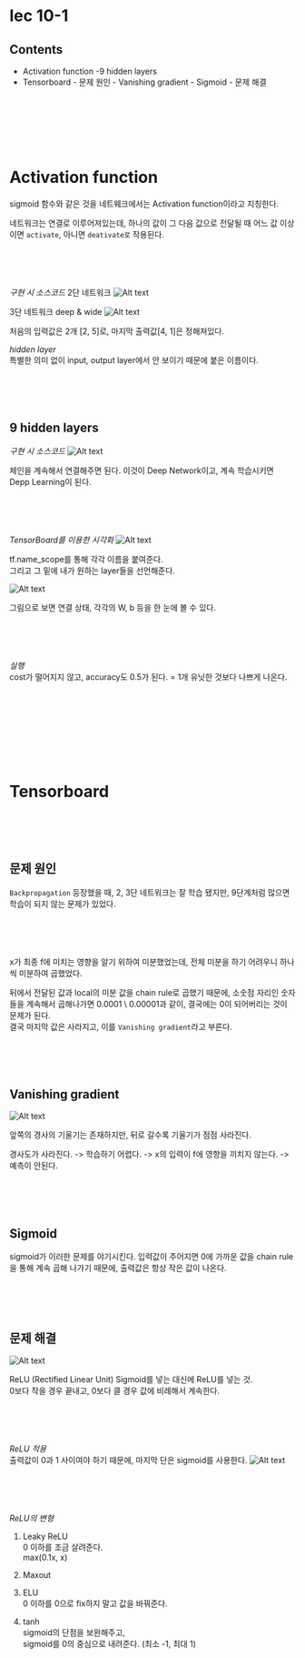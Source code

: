 # lec 10-1

## Contents

- Activation function
  -9 hidden layers
- Tensorboard - 문제 원인 - Vanishing gradient - Sigmoid - 문제 해결
  ㅤ

ㅤ

ㅤ

ㅤ

# Activation function

sigmoid 함수와 같은 것을 네트웨크에서는 Activation function이라고 지칭한다.

네트워크는 연결로 이루어져있는데, 하나의 값이 그 다음 값으로 전달될 때 어느 값 이상이면 `activate`, 아니면 `deativate로` 작용된다.

ㅤ

ㅤ

_구현 시 소스코드_
2단 네트워크
![Alt text](image.png)

3단 네트워크 deep & wide
![Alt text](image-1.png)

처음의 입력값은 2개 [2, 5]로, 마지막 출력값[4, 1]은 정해져있다.

_hidden layer_  
특별한 의미 없이 input, output layer에서 안 보이기 때문에 붙은 이름이다.

ㅤ

ㅤ

## 9 hidden layers

_구현 시 소스코드_
![Alt text](image-2.png)

체인을 계속해서 연결해주면 된다.
이것이 Deep Network이고, 계속 학습시키면 Depp Learning이 된다.

ㅤ

ㅤ

_TensorBoard를 이용한 시각화_
![Alt text](image-3.png)

tf.name_scope를 통해 각각 이름을 붙여준다.  
그리고 그 밑에 내가 원하는 layer들을 선언해준다.

![Alt text](image-4.png)

그림으로 보면 연결 상태, 각각의 W, b 등을 한 눈에 볼 수 있다.

ㅤ

ㅤ

_실행_  
cost가 떨어지지 않고, accuracy도 0.5가 된다. = 1개 유닛한 것보다 나쁘게 나온다.

ㅤ

ㅤ

ㅤ

ㅤ

# Tensorboard

ㅤ

ㅤ

## 문제 원인

`Backpropagation` 등장했을 때, 2, 3단 네트워크는 잘 학습 됐지만, 9단계처럼 많으면 학습이 되지 않는 문제가 있었다.

ㅤ

ㅤ

x가 최종 f에 미치는 영향을 알기 위하여 미분했었는데, 전체 미분을 하기 어려우니 하나 씩 미분하여 곱했었다.

뒤에서 전달된 값과 local의 미분 값을 chain rule로 곱했기 때문에, 소숫점 자리인 숫자들을 계속해서 곱해나가면 0.0001 \ 0.00001과 같이, 결국에는 0이 되어버리는 것이 문제가 된다.  
결국 마지막 값은 사라지고, 이를 `Vanishing gradient`라고 부른다.

ㅤ

ㅤ

## Vanishing gradient

![Alt text](image-5.png)

앞쪽의 경사의 기울기는 존재하지만, 뒤로 갈수록 기울기가 점점 사라진다.

경사도가 사라진다. -> 학습하기 어렵다. -> x의 입력이 f에 영향을 끼치지 않는다. -> 예측이 안된다.

ㅤ

ㅤ

## Sigmoid

sigmoid가 이러한 문제를 야기시킨다.
입력값이 주어지면 0에 가까운 값을 chain rule을 통해 계속 곱해 나가기 때문에, 출력값은 항상 작은 값이 나온다.

ㅤ

ㅤ

## 문제 해결

![Alt text](image-7.png)

ReLU (Rectified Linear Unit)
Sigmoid를 넣는 대신에 ReLU를 넣는 것.  
0보다 작을 경우 끝내고, 0보다 클 경우 값에 비례해서 계속한다.

ㅤ

ㅤ

_ReLU 적용_  
출력값이 0과 1 사이여야 하기 때문에, 마지막 단은 sigmoid를 사용한다.
![Alt text](image-8.png)

ㅤ

ㅤ

_ReLU의 변형_

1. Leaky ReLU  
   0 이하를 조금 살려준다.  
   max(0.1x, x)

2. Maxout

3. ELU  
   0 이하를 0으로 fix하지 말고 값을 바꿔준다.

4. tanh  
   sigmoid의 단점을 보완해주고,  
   sigmoid를 0의 중심으로 내려준다. (최소 -1, 최대 1)
